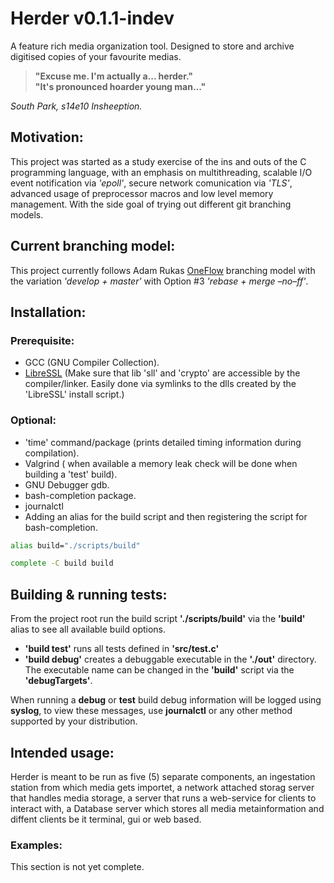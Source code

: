 
# Herder v0.1.1-indev

A feature rich media organization tool. Designed to store and archive digitised copies of your favourite medias.

> **"Excuse me. I'm actually a... herder."<br/>
"It's pronounced hoarder young man..."**

*South Park, s14e10 Insheeption.*

## Motivation:
This project was started as a study exercise of the ins and outs of the C programming language, with an emphasis on multithreading, scalable I/O event notification via *'epoll'*, secure network comunication via *'TLS'*, advanced usage of preprocessor macros and low level memory management. With the side goal of trying out different git branching models.

## Current branching model:
This project currently follows Adam Rukas [OneFlow](https://www.endoflineblog.com/oneflow-a-git-branching-model-and-workflow) branching model with the variation *'develop + master'* with Option \#3 *'rebase + merge –no–ff'*.

## Installation:
### Prerequisite:
* GCC (GNU Compiler Collection).
* [LibreSSL](https://github.com/PowerShell/LibreSSL#building-libressl) (Make sure that lib 'sll' and 'crypto' are accessible by the compiler/linker. Easily done via symlinks to the dlls created by the 'LibreSSL' install script.)

### Optional:
* 'time' command/package (prints detailed timing information during compilation).
* Valgrind ( when available a memory leak check will be done when building a 'test' build).
* GNU Debugger gdb.
* bash-completion package.
* journalctl
* Adding an alias for the build script and then registering the script for bash-completion.
```sh
alias build="./scripts/build"

complete -C build build
```

## Building & running tests:
From the project root run the build script **'./scripts/build'** via the **'build'** alias to see all available build options.
* **'build test'** runs all tests defined in **'src/test.c'**
* **'build debug'** creates a debuggable executable in the **'./out'** directory. The executable name can be changed in the **'build'** script via the **'debugTargets'**.

When running a **debug** or **test** build debug information will be logged using **syslog**, to view these messages, use **journalctl** or any other method supported by your distribution.

## Intended usage:
Herder is meant to be run as five (5) separate components, an ingestation station from which media gets importet, a network attached storag server that handles media storage, a server that runs a web-service for clients to interact with, a Database server which stores all media metainformation and diffent clients be it terminal, gui or web based.

### Examples:
This section is not yet complete.
